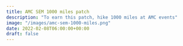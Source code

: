 ```yaml
---
title: AMC SEM 1000 miles patch
description: "To earn this patch, hike 1000 miles at AMC events"
image: "/images/amc-sem-1000-miles.png"
date: 2022-02-08T06:00:00+00:00
draft: false
---
```

